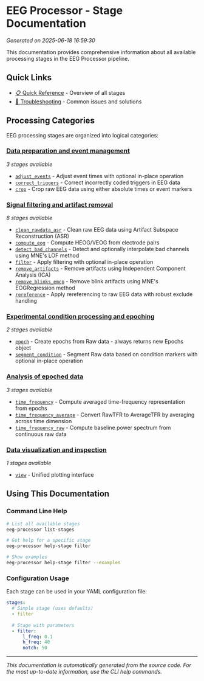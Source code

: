 # EEG Processor - Stage Documentation

*Generated on 2025-06-18 16:59:30*

This documentation provides comprehensive information about all available
processing stages in the EEG Processor pipeline.

## Quick Links

- [📋 Quick Reference](quick-reference.md) - Overview of all stages
- [🔧 Troubleshooting](troubleshooting.md) - Common issues and solutions

## Processing Categories

EEG processing stages are organized into logical categories:

### [Data preparation and event management](data_handling.md)

*3 stages available*

- [`adjust_events`](data_handling/adjust_events.md) - Adjust event times with optional in-place operation
- [`correct_triggers`](data_handling/correct_triggers.md) - Correct incorrectly coded triggers in EEG data
- [`crop`](data_handling/crop.md) - Crop raw EEG data using either absolute times or event markers

### [Signal filtering and artifact removal](preprocessing.md)

*8 stages available*

- [`clean_rawdata_asr`](preprocessing/clean_rawdata_asr.md) - Clean raw EEG data using Artifact Subspace Reconstruction (ASR)
- [`compute_eog`](preprocessing/compute_eog.md) - Compute HEOG/VEOG from electrode pairs
- [`detect_bad_channels`](preprocessing/detect_bad_channels.md) - Detect and optionally interpolate bad channels using MNE's LOF method
- [`filter`](preprocessing/filter.md) - Apply filtering with optional in-place operation
- [`remove_artifacts`](preprocessing/remove_artifacts.md) - Remove artifacts using Independent Component Analysis (ICA)
- [`remove_blinks_emcp`](preprocessing/remove_blinks_emcp.md) - Remove blink artifacts using MNE's EOGRegression method
- [`rereference`](preprocessing/rereference.md) - Apply rereferencing to raw EEG data with robust exclude handling

### [Experimental condition processing and epoching](condition_handling.md)

*2 stages available*

- [`epoch`](condition_handling/epoch.md) - Create epochs from Raw data - always returns new Epochs object
- [`segment_condition`](condition_handling/segment_condition.md) - Segment Raw data based on condition markers with optional in-place operation

### [Analysis of epoched data](post_epoching.md)

*3 stages available*

- [`time_frequency`](post_epoching/time_frequency.md) - Compute averaged time-frequency representation from epochs
- [`time_frequency_average`](post_epoching/time_frequency_average.md) - Convert RawTFR to AverageTFR by averaging across time dimension
- [`time_frequency_raw`](post_epoching/time_frequency_raw.md) - Compute baseline power spectrum from continuous raw data

### [Data visualization and inspection](visualization.md)

*1 stages available*

- [`view`](visualization/view.md) - Unified plotting interface

## Using This Documentation

### Command Line Help

```bash
# List all available stages
eeg-processor list-stages

# Get help for a specific stage
eeg-processor help-stage filter

# Show examples
eeg-processor help-stage filter --examples
```

### Configuration Usage

Each stage can be used in your YAML configuration file:

```yaml
stages:
  # Simple stage (uses defaults)
  - filter
  
  # Stage with parameters
  - filter:
      l_freq: 0.1
      h_freq: 40
      notch: 50
```

---

*This documentation is automatically generated from the source code.*
*For the most up-to-date information, use the CLI help commands.*